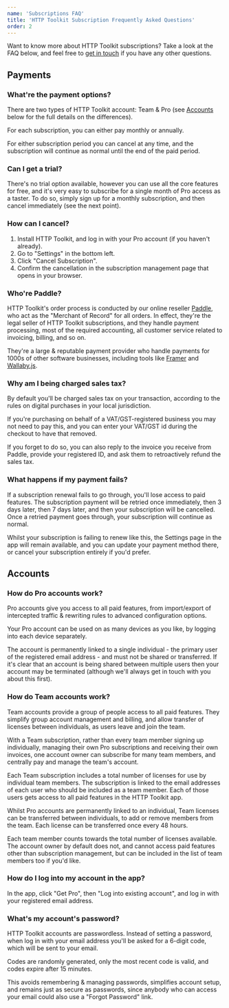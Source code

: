 ```yaml
---
name: 'Subscriptions FAQ'
title: 'HTTP Toolkit Subscription Frequently Asked Questions'
order: 2
---
```


Want to know more about HTTP Toolkit subscriptions? Take a look at the FAQ below, and feel free to [get in touch](/contact) if you have any other questions.

## Payments

### What're the payment options?

There are two types of HTTP Toolkit account: Team & Pro (see [Accounts](#Accounts) below for the full details on the differences).

For each subscription, you can either pay monthly or annually.

For either subscription period you can cancel at any time, and the subscription will continue as normal until the end of the paid period.

### Can I get a trial?

There's no trial option available, however you can use all the core features for free, and it's very easy to subscribe for a single month of Pro access as a taster. To do so, simply sign up for a monthly subscription, and then cancel immediately (see the next point).

### How can I cancel?

1. Install HTTP Toolkit, and log in with your Pro account (if you haven't already).
2. Go to "Settings" in the bottom left.
3. Click "Cancel Subscription".
4. Confirm the cancellation in the subscription management page that opens in your browser.

### Who're Paddle?

HTTP Toolkit's order process is conducted by our online reseller <a href="http://paddle.com">Paddle</a>, who act as the "Merchant of Record" for all orders. In effect, they're the legal seller of HTTP Toolkit subscriptions, and they handle payment processing, most of the required accounting, all customer service related to invoicing, billing, and so on.

They're a large & reputable payment provider who handle payments for 1000s of other software businesses, including tools like [Framer](https://www.framer.com/) and [Wallaby.js](https://wallabyjs.com/).

### Why am I being charged sales tax?

By default you'll be charged sales tax on your transaction, according to the rules on digital purchases in your local jurisdiction.

If you're purchasing on behalf of a VAT/GST-registered business you may not need to pay this, and you can enter your VAT/GST id during the checkout to have that removed.

If you forget to do so, you can also reply to the invoice you receive from Paddle, provide your registered ID, and ask them to retroactively refund the sales tax.

### What happens if my payment fails?

If a subscription renewal fails to go through, you'll lose access to paid features. The subscription payment will be retried once immediately, then 3 days later, then 7 days later, and then your subscription will be cancelled. Once a retried payment goes through, your subscription will continue as normal.

Whilst your subscription is failing to renew like this, the Settings page in the app will remain available, and you can update your payment method there, or cancel your subscription entirely if you'd prefer.

## Accounts

### How do Pro accounts work?

Pro accounts give you access to all paid features, from import/export of intercepted traffic & rewriting rules to advanced configuration options.

Your Pro account can be used on as many devices as you like, by logging into each device separately.

The account is permanently linked to a single individual - the primary user of the registered email address - and must not be shared or transferred. If it's clear that an account is being shared between multiple users then your account may be terminated (although we'll always get in touch with you about this first).

### How do Team accounts work?

Team accounts provide a group of people access to all paid features. They simplify group account management and billing, and allow transfer of licenses between individuals, as users leave and join the team.

With a Team subscription, rather than every team member signing up individually, managing their own Pro subscriptions and receiving their own invoices, one account owner can subscribe for many team members, and centrally pay and manage the team's account.

Each Team subscription includes a total number of licenses for use by individual team members. The subscription is linked to the email addresses of each user who should be included as a team member. Each of those users gets access to all paid features in the HTTP Toolkit app.

Whilst Pro accounts are permanently linked to an individual, Team licenses can be transferred between individuals, to add or remove members from the team. Each license can be transferred once every 48 hours.

Each team member counts towards the total number of licenses available. The account owner by default does not, and cannot access paid features other than subscription management, but can be included in the list of team members too if you'd like.

### How do I log into my account in the app?

In the app, click "Get Pro", then "Log into existing account", and log in with your registered email address.

### What's my account's password?

HTTP Toolkit accounts are passwordless. Instead of setting a password, when log in with your email address you'll be asked for a 6-digit code, which will be sent to your email.

Codes are randomly generated, only the most recent code is valid, and codes expire after 15 minutes.

This avoids remembering & managing passwords, simplifies account setup, and remains just as secure as passwords, since anybody who can access your email could also use a "Forgot Password" link.
